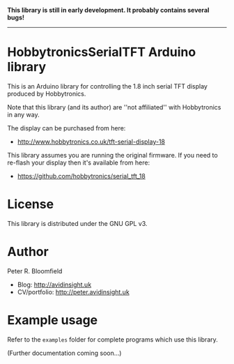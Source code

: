 **This library is still in early development. It probably contains several bugs!**

-----

# HobbytronicsSerialTFT Arduino library
This is an Arduino library for controlling the 1.8 inch serial TFT display produced by Hobbytronics.

Note that this library (and its author) are ''not affiliated'' with Hobbytronics in any way.

The display can be purchased from here:

 * http://www.hobbytronics.co.uk/tft-serial-display-18
 
This library assumes you are running the original firmware. If you need to re-flash your display then it's available from here:
 
 * https://github.com/hobbytronics/serial_tft_18


# License
This library is distributed under the GNU GPL v3.

# Author

Peter R. Bloomfield
 * Blog: http://avidinsight.uk
 * CV/portfolio: http://peter.avidinsight.uk
 
# Example usage
Refer to the `examples` folder for complete programs which use this library.


(Further documentation coming soon...)

